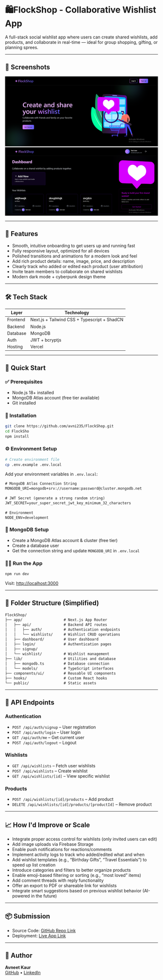 
# 🛍️FlockShop - Collaborative Wishlist App

A full-stack social wishlist app where users can create shared wishlists, add products, and collaborate in real-time — ideal for group shopping, gifting, or planning sprees.

---

## 📸 Screenshots

![Home Screenshot](public/home.png)
![Dashboard Screenshot](public/dashboard.png)


---

## 🚀 Features

- Smooth, intuitive onboarding to get users up and running fast
- Fully responsive layout, optimized for all devices
- Polished transitions and animations for a modern look and feel
- Add rich product details: name, image, price, and description
- Clearly track who added or edited each product (user attribution)
- Invite team members to collaborate on shared wishlists
- Modern dark mode + cyberpunk design theme 

---

## 🛠️ Tech Stack

| Layer      | Technology                    |
|------------|-------------------------------|
| Frontend   | Next.js + Tailwind CSS + Typescript + ShadCN      |
| Backend    | Node.js |
| Database   | MongoDB |
| Auth       | JWT + bcryptjs       |
| Hosting    | Vercel  |

---

## 🚀 Quick Start

### ✅ Prerequisites
- Node.js 18+ installed
- MongoDB Atlas account (free tier available)
- Git installed

### 🧱 Installation

```bash
git clone https://github.com/avni235/FlockShop.git
cd FlockSho
npm install
```

### ⚙️ Environment Setup

```bash
# Create environment file
cp .env.example .env.local
```

Add your environment variables in `.env.local`:

```env
# MongoDB Atlas Connection String
MONGODB_URI=mongodb+srv://username:password@cluster.mongodb.net

# JWT Secret (generate a strong random string)
JWT_SECRET=your_super_secret_jwt_key_minimum_32_characters

# Environment
NODE_ENV=development
```

### 🔌 MongoDB Setup
- Create a MongoDB Atlas account & cluster (free tier)
- Create a database user
- Get the connection string and update `MONGODB_URI` in `.env.local`

### 🏃‍♀️ Run the App

```bash
npm run dev
```

Visit: [http://localhost:3000](http://localhost:3000)

---


## 📁 Folder Structure (Simplified)

```
FlockShop/
├── app/                   # Next.js App Router
│   ├── api/               # Backend API routes
│   │   ├── auth/          # Authentication endpoints
│   │   └── wishlists/     # Wishlist CRUD operations
│   ├── dashboard/         # User dashboard
│   ├── login/             # Authentication pages
│   ├── signup/
│   └── wishlist/          # Wishlist management
├── lib/                   # Utilities and database
│   ├── mongodb.ts         # Database connection
│   └── models/            # TypeScript interfaces
├── components/ui/         # Reusable UI components
├── hooks/                 # Custom React hooks
└── public/                # Static assets
```

---

## 🔧 API Endpoints

### Authentication
- `POST /api/auth/signup` – User registration
- `POST /api/auth/login` – User login
- `GET /api/auth/me` – Get current user
- `POST /api/auth/logout` – Logout

### Wishlists
- `GET /api/wishlists` – Fetch user wishlists
- `POST /api/wishlists` – Create wishlist
- `GET /api/wishlists/[id]` – View specific wishlist

### Products
- `POST /api/wishlists/[id]/products` – Add product
- `DELETE /api/wishlists/[id]/products/[productId]` – Remove product


---

## 📈 How I'd Improve or Scale

- Integrate proper access control for wishlists (only invited users can edit)
- Add image uploads via Firebase Storage
- Enable push notifications for reactions/comments
- Implement activity logs to track who added/edited what and when
- Add wishlist templates (e.g., “Birthday Gifts”, “Travel Essentials”) to speed up list creation
- Introduce categories and filters to better organize products
- Enable emoji-based filtering or sorting (e.g., “most loved” items)
- Add comment threads with reply functionality
- Offer an export to PDF or shareable link for wishlists
- Integrate smart suggestions based on previous wishlist behavior (AI-powered in the future)

---

## 📦 Submission

- Source Code: [GitHub Repo Link](https://github.com/avni235/FlockShop.git)
- Deployment: [Live App Link](https://wishlist-app.vercel.app/)

---

## 🙌 Author

**Avneet Kaur**  
[GitHub](https://github.com/avni235) • [LinkedIn](https://linkedin.com/in/avneet-kaur2)

